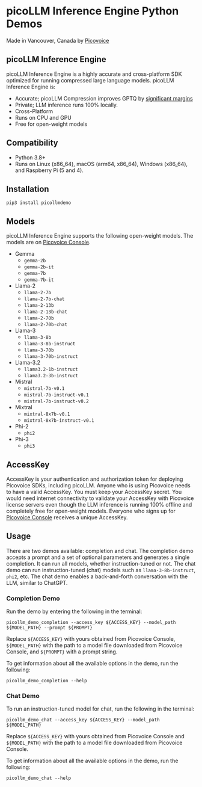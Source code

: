 # picoLLM Inference Engine Python Demos

Made in Vancouver, Canada by [Picovoice](https://picovoice.ai)

## picoLLM Inference Engine

picoLLM Inference Engine is a highly accurate and cross-platform SDK optimized for running compressed large language
models. picoLLM Inference Engine is:

- Accurate; picoLLM Compression improves GPTQ by [significant margins](https://picovoice.ai/blog/picollm-towards-optimal-llm-quantization/)
- Private; LLM inference runs 100% locally.
- Cross-Platform
- Runs on CPU and GPU
- Free for open-weight models

## Compatibility

- Python 3.8+
- Runs on Linux (x86_64), macOS (arm64, x86_64), Windows (x86_64), and Raspberry Pi (5 and 4).

## Installation

```console
pip3 install picollmdemo
```

## Models

picoLLM Inference Engine supports the following open-weight models. The models are on
[Picovoice Console](https://console.picovoice.ai/).

- Gemma
    - `gemma-2b`
    - `gemma-2b-it`
    - `gemma-7b`
    - `gemma-7b-it`
- Llama-2
    - `llama-2-7b`
    - `llama-2-7b-chat`
    - `llama-2-13b`
    - `llama-2-13b-chat`
    - `llama-2-70b`
    - `llama-2-70b-chat`
- Llama-3
    - `llama-3-8b`
    - `llama-3-8b-instruct`
    - `llama-3-70b`
    - `llama-3-70b-instruct`
- Llama-3.2
    - `llama3.2-1b-instruct`
    - `llama3.2-3b-instruct`
- Mistral
    - `mistral-7b-v0.1`
    - `mistral-7b-instruct-v0.1`
    - `mistral-7b-instruct-v0.2`
- Mixtral
    - `mixtral-8x7b-v0.1`
    - `mixtral-8x7b-instruct-v0.1`
- Phi-2
  - `phi2`
- Phi-3
  - `phi3`

## AccessKey

AccessKey is your authentication and authorization token for deploying Picovoice SDKs, including picoLLM. Anyone who is
using Picovoice needs to have a valid AccessKey. You must keep your AccessKey secret. You would need internet
connectivity to validate your AccessKey with Picovoice license servers even though the LLM inference is running 100%
offline and completely free for open-weight models. Everyone who signs up for
[Picovoice Console](https://console.picovoice.ai/) receives a unique AccessKey.

## Usage

There are two demos available: completion and chat. The completion demo accepts a prompt and a set of optional
parameters and generates a single completion. It can run all models, whether instruction-tuned or not. The chat demo can
run instruction-tuned (chat) models such as `llama-3-8b-instruct`, `phi2`, etc. The chat demo enables a back-and-forth
conversation with the LLM, similar to ChatGPT.

### Completion Demo

Run the demo by entering the following in the terminal:

```console
picollm_demo_completion --access_key ${ACCESS_KEY} --model_path ${MODEL_PATH} --prompt ${PROMPT}
```

Replace `${ACCESS_KEY}` with yours obtained from Picovoice Console, `${MODEL_PATH}` with the path to a model file
downloaded from Picovoice Console, and `${PROMPT}` with a prompt string.

To get information about all the available options in the demo, run the following:

```console
picollm_demo_completion --help
```

### Chat Demo

To run an instruction-tuned model for chat, run the following in the terminal:

```console
picollm_demo_chat --access_key ${ACCESS_KEY} --model_path ${MODEL_PATH}
```

Replace `${ACCESS_KEY}` with yours obtained from Picovoice Console and `${MODEL_PATH}` with the path to a model file
downloaded from Picovoice Console.

To get information about all the available options in the demo, run the following:

```console
picollm_demo_chat --help
```
